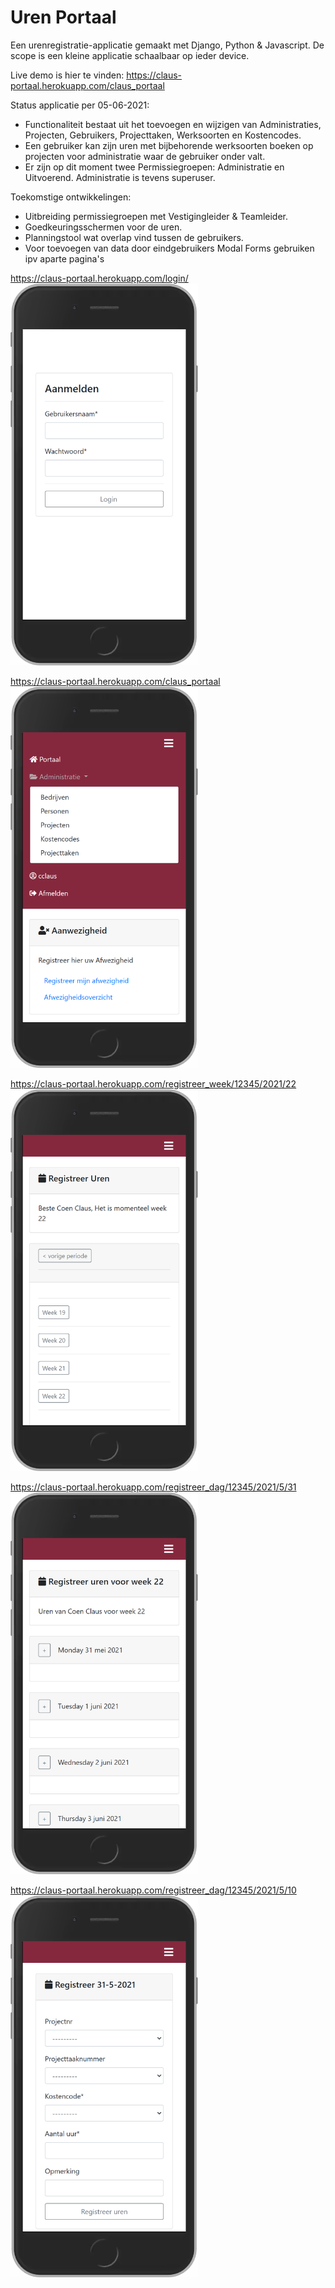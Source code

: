 # Uren Portaal
Een urenregistratie-applicatie gemaakt met Django, Python & Javascript.
De scope is een kleine applicatie schaalbaar op ieder device. 

Live demo is hier te vinden:
https://claus-portaal.herokuapp.com/claus_portaal


Status applicatie per 05-06-2021:
- Functionaliteit bestaat uit het toevoegen en wijzigen van  Administraties, Projecten, Gebruikers, Projecttaken, Werksoorten en Kostencodes.
- Een gebruiker kan zijn uren met bijbehorende werksoorten boeken op projecten voor administratie waar de gebruiker onder valt.
- Er zijn op dit moment twee Permissiegroepen: Administratie en Uitvoerend. Administratie is tevens superuser.

Toekomstige ontwikkelingen:
- Uitbreiding permissiegroepen met Vestigingleider & Teamleider.
- Goedkeuringsschermen voor de uren.
- Planningstool wat overlap vind tussen de gebruikers.
- Voor toevoegen van data door eindgebruikers Modal Forms gebruiken ipv aparte pagina's




https://claus-portaal.herokuapp.com/login/
<img src="https://github.com/C-Claus/_claus_portaal/blob/master/claus-portaal.herokuapp.com_login_(iPhone%206_7_8).png" width="300">

https://claus-portaal.herokuapp.com/claus_portaal
<img src="https://github.com/C-Claus/_claus_portaal/blob/master/claus-portaal.herokuapp.com_claus_portaal(iPhone%206_7_8)%20(1).png" width="300">

https://claus-portaal.herokuapp.com/registreer_week/12345/2021/22
<img src="https://github.com/C-Claus/_claus_portaal/blob/master/claus-portaal.herokuapp.com_registreer_vandaag_12345_2021_22(iPhone%206_7_8).png" width="300">


https://claus-portaal.herokuapp.com/registreer_dag/12345/2021/5/31
<img src="https://github.com/C-Claus/_claus_portaal/blob/master/claus-portaal.herokuapp.com_registreer_week_12345_2021_22(iPhone%206_7_8).png" width="300">

https://claus-portaal.herokuapp.com/registreer_dag/12345/2021/5/10
<img src="https://github.com/C-Claus/_claus_portaal/blob/master/claus-portaal.herokuapp.com_registreer_dag_12345_2021_5_31(iPhone%206_7_8).png" width="300">





